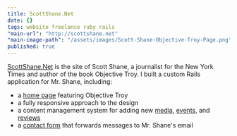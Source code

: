 ```yaml
---
title: ScottShane.Net
date: {}
tags: website freelance ruby rails
"main-url": "http://scottshane.net"
"main-image-path": "/assets/images/Scott-Shane-Objective-Troy-Page.png"
published: true
---
```

[ScottShane.Net]({{page.main-url}}) is the site of Scott Shane, a journalist for the New York Times and author of the book Objective Troy. I built a custom Rails application for Mr. Shane, including: 

- a [home page](http://scottshane.net/objectivetroy) featuring Objective Troy 
- a fully responsive approach to the design
- a content management system for adding new [media](http://scottshane.net/media), [events](http://scottshane.net/events), and [reviews](http://scottshane.net/events)
- a [contact form](http://scottshane.net/contact) that forwards messages to Mr. Shane's email
